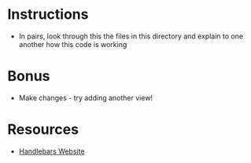 # Instructions

- In pairs, look through this the files in this directory and explain to one another how this code is working

# Bonus

- Make changes - try adding another view!

# Resources

- [Handlebars Website](http://handlebarsjs.com/)
